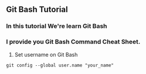 ## Git Bash Tutorial

### In this tutorial We're learn **Git Bash**

### I provide you **Git Bash Command** Cheat Sheet.

1. Set username on Git Bash

```git config --global user.name "your_name"```